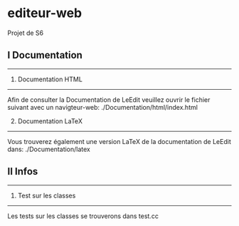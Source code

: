 editeur-web
===========

Projet de S6


I Documentation
-------------------------------------------
-------------------------------------------

1. Documentation HTML
---------------------
Afin de consulter la Documentation de LeEdit veuillez ouvrir le fichier
suivant avec un navigteur-web:
  ./Documentation/html/index.html

2. Documentation LaTeX
----------------------

Vous trouverez également une version LaTeX de la documentation de LeEdit
dans:
  ./Documentation/latex


II Infos
--------------------------------------------
--------------------------------------------

1. Test sur les classes
--------------------

Les tests sur les classes se trouverons dans test.cc


